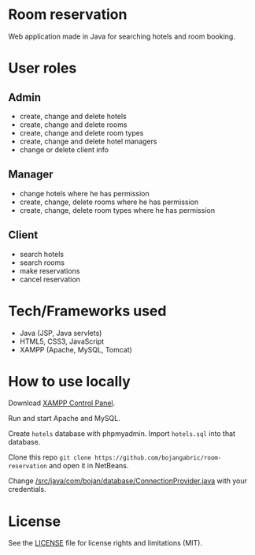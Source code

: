 # Room reservation

Web application made in Java for searching hotels and room booking.

# User roles

## Admin

- create, change and delete hotels
- create, change and delete rooms
- create, change and delete room types
- create, change and delete hotel managers
- change or delete client info

## Manager

- change hotels where he has permission
- create, change, delete rooms where he has permission
- create, change, delete room types where he has permission

## Client

- search hotels
- search rooms
- make reservations
- cancel reservation

# Tech/Frameworks used

- Java (JSP, Java servlets)
- HTML5, CSS3, JavaScript
- XAMPP (Apache, MySQL, Tomcat)

# How to use locally

Download [XAMPP Control Panel](https://www.apachefriends.org/index.html).

Run and start Apache and MySQL.

Create `hotels` database with phpmyadmin. Import `hotels.sql` into that database.

Clone this repo `git clone https://github.com/bojangabric/room-reservation` and open it in NetBeans.

Change [/src/java/com/bojan/database/ConnectionProvider.java](/src/java/com/bojan/database/ConnectionProvider.java) with your credentials.

# License

See the [LICENSE](LICENSE) file for license rights and limitations (MIT).
